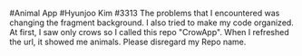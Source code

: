 #Animal App
#Hyunjoo Kim
#3313
The problems that I encountered was changing the fragment background.
I also tried to make my code organized. 
At first, I saw only crows so I called this repo "CrowApp". 
When I refreshed the url, it showed me animals. 
Please disregard my Repo name. 
